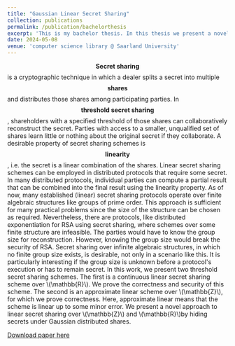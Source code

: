 ```yaml
---
title: "Gaussian Linear Secret Sharing"
collection: publications
permalink: /publication/bachelorthesis
excerpt: 'This is my bachelor thesis. In this thesis we present a novel threshold secret sharing scheme over infinite algebraic structures such as \\(\mathbb{R}\\) and \\(\mathbb{Z}\\).'
date: 2024-05-08
venue: 'computer science library @ Saarland University'
---
```

$$\textbf{Secret sharing}$$ is a cryptographic technique in which a dealer splits a secret into multiple $$\textbf{shares}$$ and distributes those shares among participating parties. In $$\textbf{threshold secret sharing}$$, shareholders with a specified threshold of those shares can collaboratively reconstruct the secret. Parties with access to a smaller, unqualified set of shares learn little or nothing about the original secret if they collaborate.
A desirable property of secret sharing schemes is $$\textbf{linearity}$$, i.e. the secret is a linear combination of the shares.
Linear secret sharing schemes can be employed in distributed protocols that require some secret. In many distributed protocols, individual parties can compute a partial result that can be combined into the final result using the linearity property.
As of now, many established (linear) secret sharing protocols operate over finite algebraic structures like groups of prime order. This approach is sufficient for many practical problems since the size of the structure can be chosen as required.
Nevertheless, there are protocols, like distributed exponentiation for RSA using secret sharing, where schemes over some finite structure are infeasible. The parties would have to know the group size for reconstruction. However, knowing the group size would break the security of RSA. Secret sharing over infinite algebraic structures, in which no finite group size exists, is desirable, not only in a scenario like this. It is particularly interesting if the group size is unknown before a protocol's execution or has to remain secret.
In this work, we present two threshold secret sharing schemes. The first is a continuous linear secret sharing scheme over \\(\mathbb{R}\\). We prove the correctness and security of this scheme.
The second is an approximate linear scheme over \\(\mathbb{Z}\\), for which we prove correctness. Here, approximate linear means that the scheme is linear up to some minor error.
We present a novel approach to linear secret sharing over \\(\mathbb{Z}\\) and \\(\mathbb{R}\\)by hiding secrets under Gaussian distributed shares.

[Download paper here](http://nibr1609.github.io/files/thesis_cs_bsc_britz_niklas.pdf)